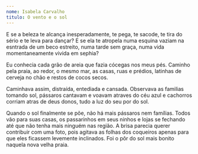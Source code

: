 ```yaml
---
nome: Isabela Carvalho
titulo: O vento e o sol 
---                                              
```


E se a beleza te alcança inesperadamente, te pega, te sacode, te tira do sério e te leva para dançar? E se ela te atropela numa esquina vaziam na esntrada de um beco estreito, numa tarde sem graça, numa vida momentaneamente vivida em sephia?

Eu conhecia cada grão de areia que fazia cócegas nos meus pés. Caminho pela praia, ao redor, o mesmo mar, as casas, ruas e prédios, latinhas de cerveja no chão e restos de cocos secos.

Caminhava assim, distraída, entediada e cansada. Observava as familias tomando sol, pássaros cantavam e voavam atraves do céu azul e cachorros corriam atras de deus donos, tudo a luz do seu por do sol.

Quando o sol finalmente se põe, não há mais pássaros nem famílias. Todos vão para suas casas, os passarinhos em seus ninhos e lojas se fechando até que não tenha mais ninguém nas região. A brisa parecia querer contribuir com uma foto, pois agitava as folhas dos coqueiros apenas para que eles ficassem levemente inclinados. Foi o pôr do sol mais bonito naquela nova velha praia.

